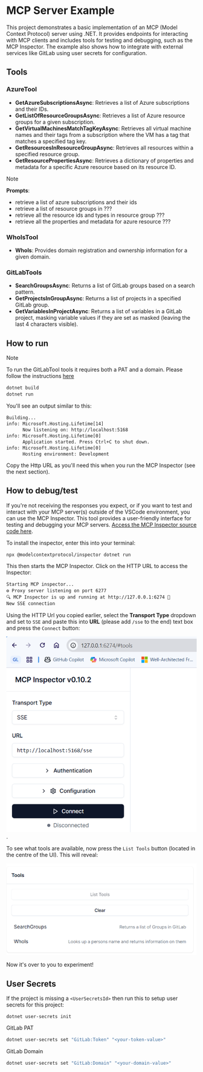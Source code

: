 # MCP Server Example

This project demonstrates a basic implementation of an MCP (Model Context Protocol) server using .NET. It provides endpoints for interacting with MCP clients and includes tools for testing and debugging, such as the MCP Inspector. The example also shows how to integrate with external services like GitLab using user secrets for configuration.

## Tools

### AzureTool

- **GetAzureSubscriptionsAsync**: Retrieves a list of Azure subscriptions and their IDs.
- **GetListOfResourceGroupsAsync**: Retrieves a list of Azure resource groups for a given subscription.
- **GetVirtualMachinesMatchTagKeyAsync**: Retrieves all virtual machine names and their tags from a subscription where the VM has a tag that matches a specified tag key.
- **GetResourcesInResourceGroupAsync**: Retrieves all resources within a specified resource group.
- **GetResourcePropertiesAsync**: Retrieves a dictionary of properties and metadata for a specific Azure resource based on its resource ID.

> [!NOTE]
> **Prompts**:
> - retrieve a list of azure subscriptions and their ids
> - retrieve a list of resource groups in ??? 
> - retrieve all the resource ids and types in resource group ???
> - retrieve all the properties and metadata for azure resource ???

### WhoIsTool

- **WhoIs**: Provides domain registration and ownership information for a given domain.

### GitLabTools

- **SearchGroupsAsync**: Returns a list of GitLab groups based on a search pattern.
- **GetProjectsInGroupAsync**: Returns a list of projects in a specified GitLab group.
- **GetVariablesInProjectAsync**: Returns a list of variables in a GitLab project, masking variable values if they are set as masked (leaving the last 4 characters visible).

## How to run

>[!NOTE]
> To run the GitLabTool tools it requires both a PAT and a domain. Please follow the instructions [here](#user-secrets)

```bash
dotnet build
dotnet run
```

You'll see an output similar to this:

```
Building...
info: Microsoft.Hosting.Lifetime[14]
      Now listening on: http://localhost:5168
info: Microsoft.Hosting.Lifetime[0]
      Application started. Press Ctrl+C to shut down.
info: Microsoft.Hosting.Lifetime[0]
      Hosting environment: Development
```

Copy the Http URL as you'll need this when you run the MCP Inspector (see the next section).


## How to debug/test

If you're not receiving the responses you expect, or if you want to test and interact with your MCP server(s) outside of the VSCode environment, you can use the MCP Inspector. This tool provides a user-friendly interface for testing and debugging your MCP servers. [Access the MCP Inspector source code here](https://github.com/modelcontextprotocol/inspector).

To install the inspector, enter this into your terminal:

```bash
npx @modelcontextprotocol/inspector dotnet run
```

This then starts the MCP Inspector.  Click on the HTTP URL to access the Inspector:

```bash
Starting MCP inspector...
⚙️ Proxy server listening on port 6277
🔍 MCP Inspector is up and running at http://127.0.0.1:6274 🚀
New SSE connection
```

Using the HTTP Url you copied earlier, select the **Transport Type** dropdown and set to `SSE` and paste this into **URL** (please add `/sse` to the end) text box and press the `Connect` button:

![alt text](images/readme-sse-url.png).

To see what tools are available, now press the `List Tools` button (located in the centre of the UI). This will reveal:

![alt text](images/readme-list-tools.png)

Now it's over to you to experiment!

## User Secrets

If the project is missing a `<UserSecretsId>` then run this to setup user secrets for this project:

```
dotnet user-secrets init
```

GitLab PAT

```bash
dotnet user-secrets set "GitLab:Token" "<your-token-value>"
```

GitLab Domain

```bash
dotnet user-secrets set "GitLab:Domain" "<your-domain-value>"
```